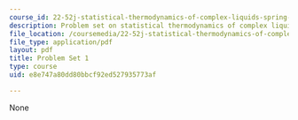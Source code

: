 ```yaml
---
course_id: 22-52j-statistical-thermodynamics-of-complex-liquids-spring-2004
description: Problem set on statistical thermodynamics of complex liquids.
file_location: /coursemedia/22-52j-statistical-thermodynamics-of-complex-liquids-spring-2004/e8e747a80dd80bbcf92ed527935773af_52_hwi_chen_04.pdf
file_type: application/pdf
layout: pdf
title: Problem Set 1
type: course
uid: e8e747a80dd80bbcf92ed527935773af

---
```

None